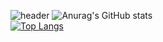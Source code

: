 ![header](https://capsule-render.vercel.app/api?type=waving&color=auto&height=200&section=header&text=Hello&fontSize=70)
![Anurag's GitHub stats](https://github-readme-stats.vercel.app/api?username=vananaHope&show_icons=true&theme=radical)  
[![Top Langs](https://github-readme-stats.vercel.app/api/top-langs/?username=vananaHope&layout=compact)](https://github.com/vananaHope/github-readme-stats)

